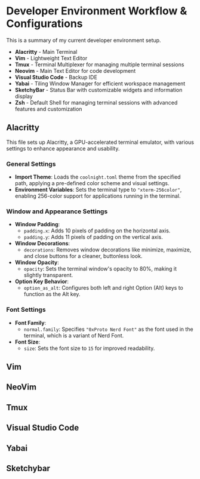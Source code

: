 # Developer Environment Workflow & Configurations

This is a summary of my current developer environment setup.

- **Alacritty** - Main Terminal
- **Vim** - Lightweight Text Editor
- **Tmux** - Terminal Multiplexer for managing multiple terminal sessions
- **Neovim** - Main Text Editor for code development
- **Visual Studio Code** - Backup IDE
- **Yabai** - Tiling Window Manager for efficient workspace management
- **SketchyBar** - Status Bar with customizable widgets and information display
- **Zsh** - Default Shell for managing terminal sessions with advanced features and customization

## Alacritty

This file sets up Alacritty, a GPU-accelerated terminal emulator, with various settings to enhance appearance and usability.

### General Settings
- **Import Theme**: Loads the `coolnight.toml` theme from the specified path, applying a pre-defined color scheme and visual settings.
- **Environment Variables**: Sets the terminal type to `"xterm-256color"`, enabling 256-color support for applications running in the terminal.

### Window and Appearance Settings

- **Window Padding**: 
  - `padding.x`: Adds 10 pixels of padding on the horizontal axis.
  - `padding.y`: Adds 11 pixels of padding on the vertical axis.
- **Window Decorations**: 
  - `decorations`: Removes window decorations like minimize, maximize, and close buttons for a cleaner, buttonless look.
- **Window Opacity**: 
  - `opacity`: Sets the terminal window's opacity to 80%, making it slightly transparent.
- **Option Key Behavior**: 
  - `option_as_alt`: Configures both left and right Option (Alt) keys to function as the Alt key.

### Font Settings
- **Font Family**: 
  - `normal.family`: Specifies `"0xProto Nerd Font"` as the font used in the terminal, which is a variant of Nerd Font.
- **Font Size**: 
  - `size`: Sets the font size to `15` for improved readability.

## Vim

## NeoVim

## Tmux

## Visual Studio Code

## Yabai

## Sketchybar
